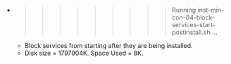 * >>>>>>>>> Running inst-min-con-04-block-services-start-postinstall.sh ...
  * Block services from starting after they are being installed.
  * Disk size = 1797904K. Space Used = 8K.
